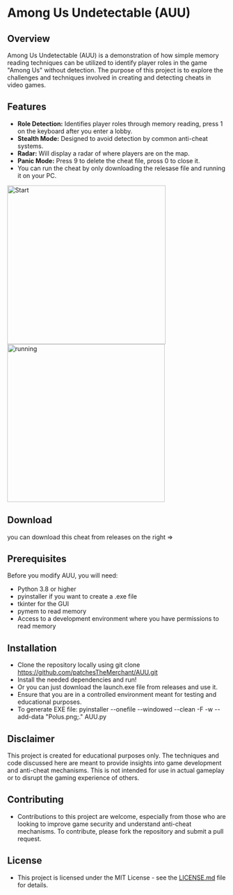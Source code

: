 # Among Us Undetectable (AUU)

## Overview
Among Us Undetectable (AUU) is a demonstration of how simple memory reading techniques can be utilized to identify player roles in the game "Among Us" without detection. The purpose of this project is to explore the challenges and techniques involved in creating and detecting cheats in video games.

## Features
- **Role Detection:** Identifies player roles through memory reading, press 1 on the keyboard after you enter a lobby.
- **Stealth Mode:** Designed to avoid detection by common anti-cheat systems.
- **Radar:** Will display a radar of where players are on the map.
- **Panic Mode:** Press 9 to delete the cheat file, pross 0 to close it.
- You can run the cheat by only downloading the relesase file and running it on your PC.

<img width="364" alt="Start" src="https://github.com/patchesTheMerchant/AUU/assets/169628962/42d3cdb6-af55-4dfa-a673-7848e8da23af">
<img width="362" alt="running" src="https://github.com/patchesTheMerchant/AUU/assets/169628962/199fe3c5-cfa7-41bd-82e9-999ae62a0b7c">

## Download
you can download this cheat from releases on the right =>

## Prerequisites
Before you modify AUU, you will need:
- Python 3.8 or higher
- pyinstaller if you want to create a .exe file
- tkinter for the GUI
- pymem to read memory
- Access to a development environment where you have permissions to read memory

## Installation
- Clone the repository locally using git clone https://github.com/patchesTheMerchant/AUU.git
- Install the needed dependencies and run! 
- Or you can just download the launch.exe file from releases and use it.
- Ensure that you are in a controlled environment meant for testing and educational purposes.
- To generate EXE file: pyinstaller --onefile --windowed --clean -F -w --add-data "Polus.png;." AUU.py 

## Disclaimer
This project is created for educational purposes only. The techniques and code discussed here are meant to provide insights into game development and anti-cheat mechanisms. This is not intended for use in actual gameplay or to disrupt the gaming experience of others.

## Contributing
- Contributions to this project are welcome, especially from those who are looking to improve game security and understand anti-cheat mechanisms. To contribute, please fork the repository and submit a pull request.

## License
- This project is licensed under the MIT License - see the [LICENSE.md](LICENSE.md) file for details.
